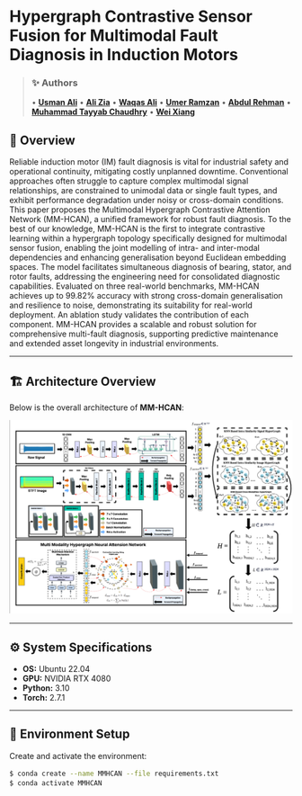 # Hypergraph Contrastive Sensor Fusion for Multimodal Fault Diagnosis in Induction Motors

> ### ✨ Authors
> 
> • [**Usman Ali**](https://scholar.google.com/citations?user=2A32xVQAAAAJ&hl=en) • [**Ali Zia**](https://ali-zia.me/) • [**Waqas Ali**](https://scholar.google.com/citations?user=J8_Ko78AAAAJ&hl=en) • [**Umer Ramzan**](https://scholar.google.com/citations?user=D3AhoccAAAAJ&hl=en) • [**Abdul Rehman**](https://scholar.google.com.pk/citations?user=A_jBBxIAAAAJ&hl=en) • [**Muhammad Tayyab Chaudhry**](https://scholar.google.com/citations?user=-mECuFEAAAAJ&hl=en) • [**Wei Xiang**](https://scholar.google.com/citations?user=VxQUr90AAAAJ&hl=en)

## 🧠 Overview

Reliable induction motor (IM) fault diagnosis is vital for industrial safety and operational continuity, mitigating costly unplanned downtime. Conventional approaches often struggle to capture complex multimodal signal relationships, are constrained to unimodal data or single fault types, and exhibit performance degradation under noisy or cross-domain conditions. This paper proposes the Multimodal Hypergraph Contrastive Attention Network (MM-HCAN), a unified framework for robust fault diagnosis. To the best of our knowledge, MM-HCAN is the first to integrate contrastive learning within a hypergraph topology specifically designed for multimodal sensor fusion, enabling the joint modelling of intra- and inter-modal dependencies and enhancing generalisation beyond Euclidean embedding spaces. The model facilitates simultaneous diagnosis of bearing, stator, and rotor faults, addressing the engineering need for consolidated diagnostic capabilities. Evaluated on three real-world benchmarks, MM-HCAN achieves up to 99.82% accuracy with strong cross-domain generalisation and resilience to noise, demonstrating its suitability for real-world deployment. An ablation study validates the contribution of each component. MM-HCAN provides a scalable and robust solution for comprehensive multi-fault diagnosis, supporting predictive maintenance and extended asset longevity in industrial environments.

---

## 🏗️ Architecture Overview

Below is the overall architecture of **MM-HCAN**:

![TopoTTA Architecture](fig/arch.png)

---

## ⚙️ System Specifications

- **OS:** Ubuntu 22.04  
- **GPU:** NVIDIA RTX 4080  
- **Python:** 3.10  
- **Torch:** 2.7.1  

---

## 🧩 Environment Setup

Create and activate the environment:
```bash
$ conda create --name MMHCAN --file requirements.txt
$ conda activate MMHCAN
```
